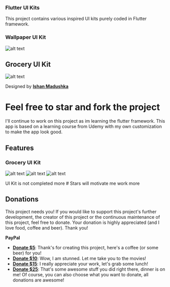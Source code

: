### Flutter UI Kits

This project contains various inspired UI kits purely coded in Flutter framework.


### Wallpaper UI Kit

![alt text](https://raw.githubusercontent.com/leoelstin/Flutter-UI-Kits/master/screenshots/attachment.jpg?raw=true)


## Grocery UI Kit
![alt text](https://github.com/leoelstin/flutter_widgets/blob/master/screenshots/preview.jpg?raw=true)

Designed by **[Ishan Madushka](https://www.uplabs.com/ishan_madushka)**

# Feel free to star and fork the project

I'll continue to work on this project as im learning the flutter framework. 
This app is based on a learning course from Udemy with my own customization to make the app look good.

## Features

### Grocery UI Kit

![alt text](https://github.com/leoelstin/flutter_widgets/blob/master/screenshots/Screenshot%202019-04-28%20at%2012.01.16%20AM.png?raw=true) ![alt text](https://github.com/leoelstin/flutter_widgets/blob/master/screenshots/Screenshot%202019-04-28%20at%2012.01.23%20AM.png?raw=true) ![alt text](https://github.com/leoelstin/flutter_widgets/blob/master/screenshots/Screenshot%202019-04-28%20at%2012.01.36%20AM.png?raw=true)

 UI Kit is not completed more # Stars will motivate me work more

Donations
---------

This project needs you! If you would like to support this project's further development, the creator of this project or the continuous maintenance of this project, feel free to donate. Your donation is highly appreciated (and I love food, coffee and beer). Thank you!

**PayPal**

* **[Donate $5](https://www.paypal.me/leoelstin/5)**: Thank's for creating this project, here's a coffee (or some beer) for you!
* **[Donate $10](https://www.paypal.me/leoelstin/10)**: Wow, I am stunned. Let me take you to the movies!
* **[Donate $15](https://www.paypal.me/leoelstin/15)**: I really appreciate your work, let's grab some lunch!
* **[Donate $25](https://www.paypal.me/leoelstin/25)**: That's some awesome stuff you did right there, dinner is on me!
Of course, you can also choose what you want to donate, all donations are awesome!

